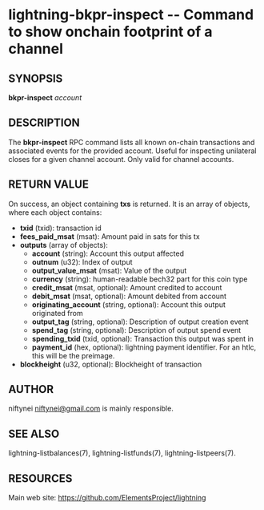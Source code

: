 lightning-bkpr-inspect -- Command to show onchain footprint of a channel
===================================================================

SYNOPSIS
--------

**bkpr-inspect** *account*

DESCRIPTION
-----------

The **bkpr-inspect** RPC command lists all known on-chain transactions and
associated events for the provided account. Useful for inspecting unilateral
closes for a given channel account. Only valid for channel accounts.

RETURN VALUE
------------

[comment]: # (GENERATE-FROM-SCHEMA-START)
On success, an object containing **txs** is returned.  It is an array of objects, where each object contains:
- **txid** (txid): transaction id
- **fees_paid_msat** (msat): Amount paid in sats for this tx
- **outputs** (array of objects):
  - **account** (string): Account this output affected
  - **outnum** (u32): Index of output
  - **output_value_msat** (msat): Value of the output
  - **currency** (string): human-readable bech32 part for this coin type
  - **credit_msat** (msat, optional): Amount credited to account
  - **debit_msat** (msat, optional): Amount debited from account
  - **originating_account** (string, optional): Account this output originated from
  - **output_tag** (string, optional): Description of output creation event
  - **spend_tag** (string, optional): Description of output spend event
  - **spending_txid** (txid, optional): Transaction this output was spent in
  - **payment_id** (hex, optional): lightning payment identifier. For an htlc, this will be the preimage.
- **blockheight** (u32, optional): Blockheight of transaction

[comment]: # (GENERATE-FROM-SCHEMA-END)

AUTHOR
------

niftynei <niftynei@gmail.com> is mainly responsible.

SEE ALSO
--------

lightning-listbalances(7), lightning-listfunds(7), lightning-listpeers(7).

RESOURCES
---------

Main web site: <https://github.com/ElementsProject/lightning>

[comment]: # ( SHA256STAMP:93e98c4f889d7fdb2f24bd54b9e905f2db78859989d4184ff6030f414df9f47a)
